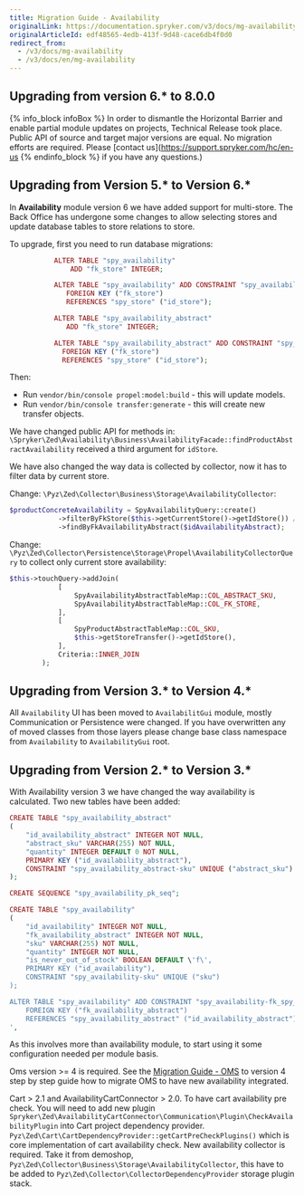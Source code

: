 ```yaml
---
title: Migration Guide - Availability
originalLink: https://documentation.spryker.com/v3/docs/mg-availability
originalArticleId: edf48565-4edb-413f-9d48-cace6db4f0d0
redirect_from:
  - /v3/docs/mg-availability
  - /v3/docs/en/mg-availability
---
```


## Upgrading from version 6.* to 8.0.0

{% info_block infoBox %}
In order to dismantle the Horizontal Barrier and enable partial module updates on projects, Technical Release took place. Public API of source and target major versions are equal. No migration efforts are required. Please [contact us](https://support.spryker.com/hc/en-us
{% endinfo_block %} if you have any questions.)

## Upgrading from Version 5.* to Version 6.*

In **Availability** module version 6 we have added support for multi-store. The Back Office has undergone some changes to allow selecting stores and update database tables to store relations to store.

To upgrade, first you need to run database migrations:

```php
           ALTER TABLE "spy_availability"
               ADD "fk_store" INTEGER;

           ALTER TABLE "spy_availability" ADD CONSTRAINT "spy_availability-fk_store"
              FOREIGN KEY ("fk_store")
              REFERENCES "spy_store" ("id_store");

           ALTER TABLE "spy_availability_abstract"
              ADD "fk_store" INTEGER;

           ALTER TABLE "spy_availability_abstract" ADD CONSTRAINT "spy_availability_abstract-fk_store"
             FOREIGN KEY ("fk_store")
             REFERENCES "spy_store" ("id_store");
 ```
 
Then:

* Run `vendor/bin/console propel:model:build` - this will update models.
* Run  `vendor/bin/console transfer:generate` - this will create new transfer objects.

We have changed public API for methods in: `\Spryker\Zed\Availability\Business\AvailabilityFacade::findProductAbstractAvailability` received a third argument for `idStore`.

We have also changed the way data is collected by collector, now it has to filter data by current store.

Change: `\Pyz\Zed\Collector\Business\Storage\AvailabilityCollector`:

```php
$productConcreteAvailability = SpyAvailabilityQuery::create()
            ->filterByFkStore($this->getCurrentStore()->getIdStore()) //note the new filter by method.
            ->findByFkAvailabilityAbstract($idAvailabilityAbstract);
```

Change: `\Pyz\Zed\Collector\Persistence\Storage\Propel\AvailabilityCollectorQuery` to collect only current store availability: 

```php
$this->touchQuery->addJoin(
            [
                SpyAvailabilityAbstractTableMap::COL_ABSTRACT_SKU,
                SpyAvailabilityAbstractTableMap::COL_FK_STORE,
            ],
            [
                SpyProductAbstractTableMap::COL_SKU,
                $this->getStoreTransfer()->getIdStore(),
            ],
            Criteria::INNER_JOIN
        );
```

## Upgrading from Version 3.* to Version 4.*

All `Availability` UI has been moved to `AvailabilitGui` module, mostly Communication or Persistence were changed. If you have overwritten any of moved classes from those layers please change base class namespace from `Availability` to `AvailabilityGui` root.

## Upgrading from Version 2.* to Version 3.*
    
With Availability version 3 we have changed the way availability is calculated. 
Two new tables have been added:

```php
CREATE TABLE "spy_availability_abstract"
(
    "id_availability_abstract" INTEGER NOT NULL,
    "abstract_sku" VARCHAR(255) NOT NULL,
    "quantity" INTEGER DEFAULT 0 NOT NULL,
    PRIMARY KEY ("id_availability_abstract"),
    CONSTRAINT "spy_availability_abstract-sku" UNIQUE ("abstract_sku")
);

CREATE SEQUENCE "spy_availability_pk_seq";

CREATE TABLE "spy_availability"
(
    "id_availability" INTEGER NOT NULL,
    "fk_availability_abstract" INTEGER NOT NULL,
    "sku" VARCHAR(255) NOT NULL,
    "quantity" INTEGER NOT NULL,
    "is_never_out_of_stock" BOOLEAN DEFAULT \'f\',
    PRIMARY KEY ("id_availability"),
    CONSTRAINT "spy_availability-sku" UNIQUE ("sku")
);

ALTER TABLE "spy_availability" ADD CONSTRAINT "spy_availability-fk_spy_availability_abstract"
    FOREIGN KEY ("fk_availability_abstract")
    REFERENCES "spy_availability_abstract" ("id_availability_abstract");
',
```

As this involves more than availability module, to start using it some configuration needed per module basis.

Oms version >= 4 is required. See the [Migration Guide - OMS](/docs/scos/dev/migration-and-integration/201907.0/module-migration-guides/migration-guide-oms.html) to version 4 step by step guide how to migrate OMS to have new availability integrated.

Cart > 2.1 and AvailabilityCartConnector > 2.0. To have cart availability pre check. You will need to add new plugin `Spryker\Zed\AvailabilityCartConnector\Communication\Plugin\CheckAvailabilityPlugin` into Cart project dependency provider. `Pyz\Zed\Cart\CartDependencyProvider::getCartPreCheckPlugins()` which is core implementation of cart availability check.
New availability collector is required. Take it from demoshop, `Pyz\Zed\Collector\Business\Storage\AvailabilityCollector`, this have to be added to `Pyz\Zed\Collector\CollectorDependencyProvider` storage plugin stack.


<!--**See also:**
Learn what Availability module does and how it works
-->

<!-- Last review date: Feb 26, 2018 by Aurimas Ličkus-->
